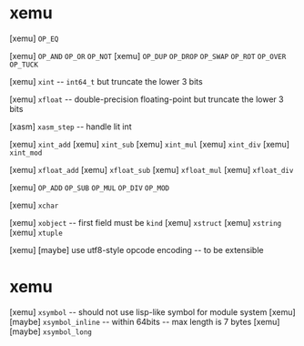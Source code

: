 # xemu

[xemu] `OP_EQ`

[xemu] `OP_AND` `OP_OR` `OP_NOT`
[xemu] `OP_DUP` `OP_DROP` `OP_SWAP` `OP_ROT` `OP_OVER` `OP_TUCK`

[xemu] `xint` -- `int64_t` but truncate the lower 3 bits

[xemu] `xfloat` -- double-precision floating-point but truncate the lower 3 bits


[xasm] `xasm_step` -- handle lit int

[xemu] `xint_add`
[xemu] `xint_sub`
[xemu] `xint_mul`
[xemu] `xint_div`
[xemu] `xint_mod`

[xemu] `xfloat_add`
[xemu] `xfloat_sub`
[xemu] `xfloat_mul`
[xemu] `xfloat_div`

[xemu] `OP_ADD` `OP_SUB` `OP_MUL` `OP_DIV` `OP_MOD`

[xemu] `xchar`

[xemu] `xobject` -- first field must be `kind`
[xemu] `xstruct`
[xemu] `xstring`
[xemu] `xtuple`

[xemu] [maybe] use utf8-style opcode encoding -- to be extensible

# xemu

[xemu] `xsymbol` -- should not use lisp-like symbol for module system
[xemu] [maybe] `xsymbol_inline` -- within 64bits -- max length is 7 bytes
[xemu] [maybe] `xsymbol_long`
